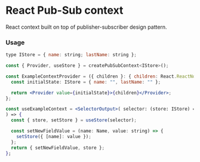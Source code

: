 # React Pub-Sub context
React context built on top of publisher-subscriber design pattern.

### Usage
```jsx
type IStore = { name: string; lastName: string };

const { Provider, useStore } = createPubSubContext<IStore>();

const ExampleContextProvider = ({ children }: { children: React.ReactNode }) => {
  const initialState: IStore = { name: "", lastName: "" };

  return <Provider value={initialState}>{children}</Provider>;
};

const useExampleContext = <SelectorOutput>( selector: (store: IStore) => SelectorOutput
) => {
  const { store, setStore } = useStore(selector);

  const setNewFieldValue = (name: Name, value: string) => {
    setStore({ [name]: value });
  };
  return { setNewFieldValue, store };
};
```